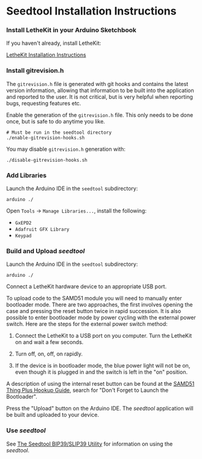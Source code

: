 # Seedtool Installation Instructions

### Install LetheKit in your Arduino Sketchbook

If you haven't already, install LetheKit:

[LetheKit Installation Instructions](../../doc/installation.md)

### Install gitrevision.h

The `gitrevision.h` file is generated with git hooks and contains the
latest version information, allowing that information to be built into the application and
reported to the user.  It is not critical, but is very helpful when
reporting bugs, requesting features etc.

Enable the generation of the `gitrevision.h` file.  This only needs to
be done once, but is safe to do anytime you like.

    # Must be run in the seedtool directory
    ./enable-gitrevision-hooks.sh

You may disable `gitrevision.h` generation with:

    ./disable-gitrevision-hooks.sh

### Add Libraries

Launch the Arduino IDE in the `seedtool` subdirectory:

    arduino ./
    
Open `Tools` -> `Manage Libraries...`, install the following:
* `GxEPD2`
* `Adafruit GFX Library`
* `Keypad`

### Build and Upload *seedtool*

Launch the Arduino IDE in the `seedtool` subdirectory:

    arduino ./

Connect a LetheKit hardware device to an appropriate USB port.

To upload code to the SAMD51 module you will need to manually enter
bootloader mode. There are two approaches, the first involves opening
the case and pressing the reset button twice in rapid succession.  It
is also possible to enter bootloader mode by power cycling with the
external power switch.  Here are the steps for the external power
switch method:

1. Connect the LetheKit to a USB port on you computer. Turn the
   LetheKit on and wait a few seconds.

2. Turn off, on, off, on rapidly.

3. If the device is in bootloader mode, the blue power light will not
   be on, even though it is plugged in and the switch is left in the
   "on" position.

A description of using the internal reset button can be found at the
[SAMD51 Thing Plus Hookup Guide](https://learn.sparkfun.com/tutorials/samd51-thing-plus-hookup-guide/setting-up-the-arduino-ide),
search for "Don't Forget to Launch the Bootloader".

Press the "Upload" button on the Arduino IDE. The *seedtool*
application will be built and uploaded to your device.

### Use *seedtool*

See [The Seedtool BIP39/SLIP39 Utility](../README.md) for information on using the *seedtool*.
